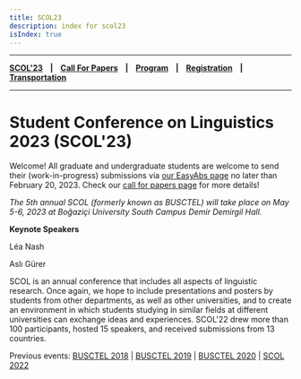```yaml
---
title: SCOL23
description: index for scol23
isIndex: true
---
```


---

**[SCOL'23][scol23] ‎ ‎ ‎ | ‎ ‎ ‎ [Call For Papers][cfp] ‎ ‎ ‎ | ‎ ‎ ‎ [Program][prog] ‎ ‎ ‎ | ‎ ‎ ‎ [Registration][reg] ‎ ‎ ‎ | ‎ ‎ ‎ [Transportation][tp]**

---

# Student Conference on Linguistics 2023 (SCOL'23)

Welcome! All graduate and undergraduate students are welcome to send their (work-in-progress) submissions via [our EasyAbs page](http://linguistlist.org/easyabs/scol2023) no later than February 20, 2023. Check our [call for papers page][cfp] for more details!

*The 5th annual SCOL (formerly known as BUSCTEL) will take place on May 5-6, 2023 at Boğaziçi University South Campus Demir Demirgil Hall.*


**Keynote Speakers**

Léa Nash

Aslı Gürer

SCOL is an annual conference that includes all aspects of linguistic research. Once again, we hope to include presentations and posters by students from other departments, as well as other universities, and to create an environment in which students studying in similar fields at different universities can exchange ideas and experiences. SCOL'22 drew more than 100 participants, hosted 15 speakers, and received submissions from 13 countries.


Previous events: [BUSCTEL 2018](/events/busctel18) | [BUSCTEL 2019](/events/busctel19) | [BUSCTEL 2020](/events/busctel20) | [SCOL 2022](/scol/22)


[tp]: /scol/23/transportation
[reg]: /scol/23/registration
[scol23]: /scol/23
[cfp]: /scol/23/callforpapers
[prog]: /scol/23/program
